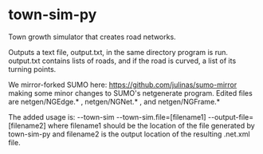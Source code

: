 # town-sim-py
Town growth simulator that creates road networks.

Outputs a text file, output.txt, in the same directory program is run. output.txt contains lists of roads, and if the road is curved, a list of its turning points. 

We mirror-forked SUMO here: https://github.com/julinas/sumo-mirror making some minor changes to SUMO's netgenerate program. Edited files are netgen/NGEdge.* , netgen/NGNet.* , and netgen/NGFrame.* 

The added usage is: --town-sim --town-sim.file=[filename1] --output-file=[filename2] where filename1 should be the location of the file generated by town-sim-py and filename2 is the output location of the resulting .net.xml file.

